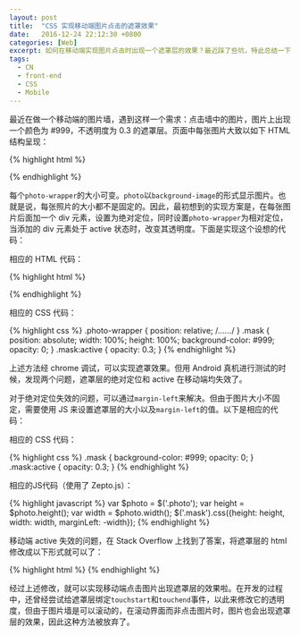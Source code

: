 ```yaml
---
layout: post
title:  "CSS 实现移动端图片点击的遮罩效果"
date:   2016-12-24 22:12:30 +0800
categories: [Web]
excerpt: 如何在移动端实现图片点击时出现一个遮罩层的效果？最近踩了些坑，特此总结一下。
tags:
  - CN
  - front-end
  - CSS
  - Mobile
---
```


最近在做一个移动端的图片墙，遇到这样一个需求：点击墙中的图片，图片上出现一个颜色为 #999，不透明度为 0.3 的遮罩层。页面中每张图片大致以如下 HTML 结构呈现：

{% highlight html %}
<div class="photo-wrapper">
	<div class="photo"></div>
</div>
{% endhighlight %}

每个`photo-wrapper`的大小可变。`photo`以`background-image`的形式显示图片。也就是说，每张照片的大小都不是固定的。因此，最初想到的实现方案是，在每张图片后面加一个 div 元素，设置为绝对定位，同时设置`photo-wrapper`为相对定位，当添加的 div 元素处于 active 状态时，改变其透明度。下面是实现这个设想的代码：

相应的 HTML 代码：

{% highlight html %}
<div class="photo-wrapper">
	<div class="photo"></div>
	<div class="mask"></div>
</div>
{% endhighlight %}

相应的 CSS 代码：

{% highlight css %}
.photo-wrapper {
	position: relative;
	/*......*/
}
.mask {
	position: absolute;
	width: 100%;
	height: 100%;
	background-color: #999;
	opacity: 0;
}
.mask:active {
	opacity: 0.3;
}
{% endhighlight %}

上述方法经 chrome 调试，可以实现遮罩效果。但用 Android 真机进行测试的时候，发现两个问题，遮罩层的绝对定位和 active 在移动端均失效了。

对于绝对定位失效的问题，可以通过`margin-left`来解决。但由于图片大小不固定，需要使用 JS 来设置遮罩层的大小以及`margin-left`的值。以下是相应的代码：

相应的 CSS 代码：

{% highlight css %}
.mask {
	background-color: #999;
	opacity: 0;
}
.mask:active {
	opacity: 0.3;
}
{% endhighlight %}

相应的JS代码（使用了 Zepto.js）：

{% highlight javascript %}
var $photo = $('.photo');
var height = $photo.height();
var width = $photo.width();
$('.mask').css({height: height, width: width, marginLeft: -width});
{% endhighlight %}

移动端 active 失效的问题，在 Stack Overflow 上找到了答案，将遮罩层的 html 修改成以下形式就可以了：

{% highlight html %}
<a class="mask" href="javascript:void(0);" ontouchstart="return true;"></a>
{% endhighlight %}

经过上述修改，就可以实现移动端点击图片出现遮罩层的效果啦。在开发的过程中，还曾经尝试给遮罩层绑定`touchstart`和`touchend`事件，以此来修改它的透明度，但由于图片墙是可以滚动的，在滚动界面而非点击图片时，图片也会出现遮罩层的效果，因此这种方法被放弃了。
